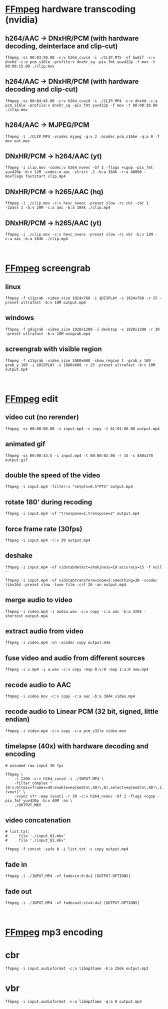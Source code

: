 # [FFmpeg](https://www.ffmpeg.org/) hardware transcoding (nvidia)

## h264/AAC -> DNxHR/PCM (with hardware decoding, deinterlace and clip-cut)
```
ffmpeg -ss 00:03:50.00 -c:v h264_cuvid -i ./CLIP.MTS -vf bwdif -c:v dnxhd -c:a pcm_s16le -profile:v dnxhr_sq -pix_fmt yuv422p -f mov -t 00:00:15.00 ./clip.mov
```

## h264/AAC -> DNxHR/PCM (with hardware decoding and clip-cut)
```
ffmpeg -ss 00:04:45.00 -c:v h264_cuvid -i ./CLIP.MP4 -c:v dnxhd -c:a pcm_s16le -profile:v dnxhr_sq -pix_fmt yuv422p -f mov -t 00:00:10.00 ./clip.mov
```

## h264/AAC -> MJPEG/PCM
```
ffmpeg -i ./CLIP.MP4 -vcodec mjpeg -q:v 2 -acodec pcm_s16be -q:a 0 -f mov out.mov
```

## DNxHR/PCM -> h264/AAC (yt)
```
ffmpeg -i clip.mov -codec:v h264_nvenc -bf 2 -flags +cgop -pix_fmt yuv420p -b:v 12M -codec:a aac -strict -2 -b:a 384k -r:a 48000 -movflags faststart clip.mp4
```

## DNxHR/PCM -> h265/AAC (hq)
```
ffmpeg -i ./clip.mov -c:v hevc_nvenc -preset slow -rc cbr -cbr 1 -2pass 1 -b:v 20M -c:a aac -b:a 384k ./clip.mp4
```

## DNxHR/PCM -> h265/AAC (yt)
```
ffmpeg -i ./clip.mov -c:v hevc_nvenc -preset slow -rc vbr -b:v 12M -c:a aac -b:a 384k ./clip.mp4
```

<br />




# [FFmpeg](https://www.ffmpeg.org/) screengrab

## linux
```
ffmpeg -f x11grab -video_size 1024x768 -i $DISPLAY -s 1024x768 -r 25 -preset ultrafast -b:v 10M output.mp4
```

## windows
```
ffmpeg -f gdigrab -video_size 1920x1200 -i desktop -s 1920x1200 -r 30 -preset ultrafast -b:v 10M wingrab.mp4
```

## screengrab with visible region
```
ffmpeg -f x11grab -video_size 1080x608 -show_region 1 -grab_x 100 -grab_y 100 -i $DISPLAY -s 1080x608 -r 25 -preset ultrafast -b:v 10M output.mp4
```

<br />




# [FFmpeg](https://www.ffmpeg.org/) edit

## video cut (no rerender)
```
ffmpeg -ss 00:00:00.00 -i input.mp4 -c copy -t 01:01:00.00 output.mp4
```

## animated gif
```
ffmpeg -ss 00:00:43.5 -i input.mp4 -t 00:00:02.00 -r 15 -s 480x270 output.gif
```

## double the speed of the video
```
ffmpeg -i input.mp4 -filter:v "setpts=0.5*PTS" output.mp4
```

## rotate 180' during recoding
```
ffmpeg -i input.mp4 -vf "transpose=2,transpose=2" output.mp4
```

## force frame rate (30fps)
```
ffmpeg -i input.mp4 -r:v 30 output.mp4
```

## deshake
```
ffmpeg -i input.mp4 -vf vidstabdetect=shakiness=10:accuracy=15 -f null -

ffmpeg -i input.mp4 -vf vidstabtransform=zoom=5:smoothing=30 -vcodec libx264 -preset slow -tune film -crf 20 -an output.mp4
```

## merge audio to video
```
ffmpeg -i video.mp4 -i audio.wav -c:v copy -c:a aac -b:a 320k -shortest output.mp4
```

## extract audio from video
```
ffmpeg -i video.mp4 -vn -acodec copy output.m4a
```

## fuse video and audio from different sources
```
ffmpeg -i v.mp4 -i a.wav -c:v copy -map 0:v:0 -map 1:a:0 new.mp4
```

## recode audio to AAC
```
ffmpeg -i video.mov -c:v copy -c:a aac -b:a 384k video.mp4
```

## recode audio to Linear PCM (32 bit, signed, little endian)
```
ffmpeg -i video.mp4 -c:v copy -c:a pcm_s32le video.mov
```

## timelapse (40x) with hardware decoding and encoding
```
# assumed raw input 30 fps

ffmpeg \
    -r 1200 -c:v h264_cuvid -i ./INPUT.MP4 \
    -filter_complex "[0:v:0]tmix=frames=40:enable=eq(mod(n\,40)\,0),select=eq(mod(n\,40)\,1)[vout]" \
    -vsync vfr -map [vout] -r 30 -c:v h264_nvenc -bf 2 -flags +cgop -pix_fmt yuv420p -b:v 40M -an \
    ./OUTPUT.MKV
```

## video concatenation
```
# list.txt:
#     file './input_01.mkv'
#     file './input_02.mkv'

ffmpeg -f concat -safe 0 -i list.txt -c copy output.mp4
```

## fade in
```
ffmpeg -i ./INPUT.MP4 -vf fade=in:0:d=1 [OUTPUT-OPTIONS]
```

## fade out
```
ffmpeg -i ./INPUT.MP4 -vf fade=out:st=4:d=2 [OUTPUT-OPTIONS]
```

<br />




# [FFmpeg](https://www.ffmpeg.org/) mp3 encoding

# cbr
```
ffmpeg -i input.audioformat -c:a libmp3lame -b:a 256k output.mp3
```

# vbr
```
ffmpeg -i input.audioformat -c:a libmp3lame -q:a 0 output.mp3
```
